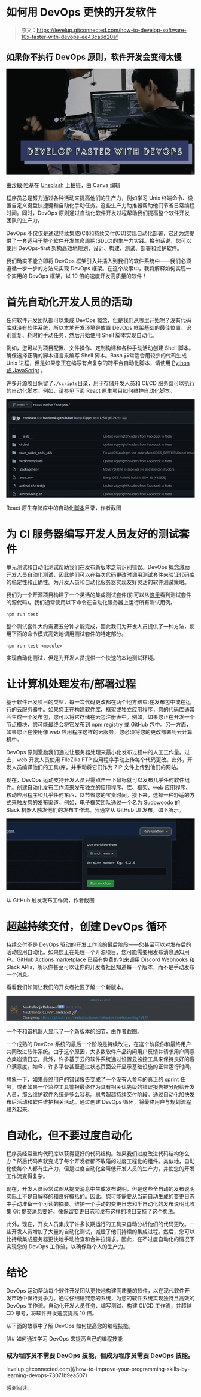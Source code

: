 # 如何用 DevOps 更快的开发软件

> 原文：<https://levelup.gitconnected.com/how-to-develop-software-10x-faster-with-devops-ee43ca6d20af>

## 如果你不执行 DevOps 原则，软件开发会变得太慢

![](img/8d3193c74129f977cf4611b67206f53b.png)

由[沙敏·哈基](https://unsplash.com/@haky?utm_source=unsplash&utm_medium=referral&utm_content=creditCopyText)在 [Unsplash](https://unsplash.com/s/photos/programming?utm_source=unsplash&utm_medium=referral&utm_content=creditCopyText) 上拍摄，由 Canva 编辑

程序员总是努力通过各种活动来提高他们的生产力，例如学习 Unix 终端命令、设置自定义键盘快捷键和自动化手动任务。这些生产力助推器帮助他们节省日常编程时间。同时，DevOps 原则通过自动化软件开发过程帮助我们提高整个软件开发团队的生产力。

DevOps 不仅仅是通过持续集成(CI)和持续交付(CD)实现自动化部署，它还为您提供了一套适用于整个软件开发生命周期(SDLC)的生产力实践。换句话说，您可以使用 DevOps-first 架构高效地规划、设计、构建、测试、部署和维护软件。

我们确实不能立即将 DevOps 框架引入并插入到我们的软件系统中——我们必须遵循一步一步的方法来实现 DevOps 框架。在这个故事中，我将解释如何实现一个实用的 DevOps 框架，以 10 倍的速度开发高质量的软件！

# 首先自动化开发人员的活动

任何软件开发团队都可以集成 DevOps 概念，但是我们从哪里开始呢？没有代码库就没有软件系统，所以本地开发环境是放置 DevOps 框架基础的最佳位置。识别重复、耗时的手动任务，然后开始使用 Shell 脚本实现自动化。

例如，您可以为项目配置、文件操作、定制构建和各种手动活动创建 Shell 脚本。确保选择正确的脚本语言来编写 Shell 脚本。Bash 非常适合用较少的代码生成 Unix 进程，但是如果您正在编写有点复杂的跨平台自动化脚本，请使用 [Python 或 JavaScript](https://betterprogramming.pub/bash-vs-python-vs-javascript-which-is-better-for-automation-92a277ef49e) 。

许多开源项目保留了`./scripts`目录，用于存储开发人员和 CI/CD 服务器可以执行的自动化脚本。例如，请参见下面 React 原生项目如何维护自动化脚本。

![](img/34673d8ecf5d58245027e5c38bef7244.png)

React 原生存储库中的自动化[脚本](https://github.com/facebook/react-native/tree/main/scripts)目录，作者截图

# 为 CI 服务器编写开发人员友好的测试套件

单元测试和自动化测试帮助我们在发布新版本之前识别错误。DevOps 概念激励开发人员自动化测试，因此他们可以在每次代码更改时调用测试套件来验证代码库的稳定性和正确性。为开发人员和自动化服务器实现友好灵活的软件测试策略。

我们为一个开源项目构建了一个灵活的集成测试套件(你可以从[这里](https://github.com/neutralinojs/neutralinojs/tree/main/spec)看到测试套件的源代码)。我们通常使用以下命令在自动化服务器上运行所有测试用例。

```
npm run test
```

整个测试套件大约需要五分钟才能完成，因此我们为开发人员提供了一种方法，使用下面的命令模式高效地调用测试套件的特定部分。

```
npm run test <module>
```

实现自动化测试，但是为开发人员提供一个快速的本地测试环境。

# 让计算机处理发布/部署过程

基于软件开发项目的类型，每一次代码更改都在两个地方结束:在发布包中或在运行的云服务器中。如果您正在构建软件库、框架或独立应用程序，您的代码库通常会生成一个发布包，您可以将它存储在云包注册表中。例如，如果您正在开发一个节点模块，您可能最终会将它发布到 npm registry 或 GitHub 包中。另一方面，如果您正在使用像 web 应用程序这样的云服务，您必须将您的更改部署到云计算机中。

DevOps 原则激励我们通过让服务器处理来最小化发布过程中的人工工作量。过去，web 开发人员使用 FileZilla FTP 应用程序手动上传每个代码更改。此外，开发人员编译他们的工具/库，并手动将它们作为 ZIP 文件上传到他们的网站。

现在，DevOps 运动支持开发人员只需点击一下鼠标就可以发布几乎任何软件组件。创建自动化发布工作流来发布独立的应用程序、库、框架、web 应用程序、移动应用程序和几乎任何东西，以节省您的宝贵时间。接下来，选择一种舒适的方式来触发您的发布渠道。例如，电子框架团队通过一个名为 [Sudowoodo](https://github.com/electron/governance/blob/main/wg-releases/sudowoodo.md) 的 Slack 机器人触发他们的发布工作流。我通常从 GitHub UI 发布，如下所示。

![](img/233657d577f01a289f974583795305ea.png)

从 GitHub 触发发布工作流，作者截图

# 超越持续交付，创建 DevOps 循环

持续交付不是 DevOps 驱动的开发工作流的最后阶段——您甚至可以对发布后的活动应用自动化。如果您正在处理一个开源项目，您可能需要用发布消息通知用户。GitHub Actions marketplace 已经有免费的包来调用 Discord Webhooks 和 Slack APIs，所以你甚至可以让你的开发者社区知道每一个版本，而不是手动发布一个消息。

看看我们如何让我们的开发者社区了解一个新版本。

![](img/f177d206984c3a1109bf57d7ffa7067e.png)

一个不和谐机器人显示了一个新版本的细节，由作者截图。

一个成熟的 DevOps 系统的最后一个阶段是持续改进，在这个阶段你和最终用户共同改进软件系统。由于这个原因，大多数软件产品询问用户反馈并请求用户同意收集崩溃日志。此外，许多基于云的软件系统通过设置云监控工具来保持良好的客户满意度。如今，许多平台甚至通过状态页面公开显示基础设施的正常运行时间。

想象一下，如果最终用户的错误报告变成了一个没有人参与的真正的 sprint 任务，或者如果一个监控工具警报最终作为具有相关优先级的错误报告被分配给开发人员，那么维护软件系统是多么容易。思考超越持续交付阶段。通过自动化加快发布后活动和软件维护相关活动。通过创建 DevOps 循环，将最终用户与规划流程联系起来。

# 自动化，但不要过度自动化

程序员经常重构代码库以获得更好的代码结构。如果我们过度改进代码结构怎么办？然后代码库就变成了每个开发者都不敢碰的过度工程化的组件。类似地，自动化使每个人都有生产力，但是过度自动化会降低开发人员的生产力，并使您的开发工作流变得复杂。

现在，开发人员经常试图从提交消息中生成发布说明，但是这些全自动的发布说明实际上不是自解释的和良好概括的。因此，您可能需要从当前自动生成的变更日志中手动准备一个可读的摘要。维护一个手动的变更日志和半自动化的发布说明比收集 Git 提交消息要好。像[保留变更日志](https://github.com/olivierlacan/keep-a-changelog)和[发布这样的项目支持了这个想法。](https://github.com/codezri/releasezri)

此外，现在，开发人员集成了许多长期运行的工具来自动分析他们的代码更改。一些开发人员增加了大量的自动化测试，减缓了他们持续的集成过程。然后，您可以比持续集成服务器更快地手动检查和合并拉请求。因此，在不过度自动化的情况下实现您的 DevOps 工作流，以确保每个人的生产力。

# 结论

DevOps 运动帮助每个软件开发团队更快地构建高质量的软件，以在现代软件开发市场中保持竞争力。通过仔细研究您的系统，为您的软件系统实现独特且高效的 DevOps 工作流。自动化开发人员任务、编写测试、构建 CI/CD 工作流，并超越 CD 思考，将软件开发速度提高 10 倍。

从下面的故事中了解 DevOps 如何提高您的编程技能。

[](/how-to-improve-your-programming-skills-by-learning-devops-73071b9ea507) [## 如何通过学习 DevOps 来提高自己的编程技能

### 成为程序员不需要 DevOps 技能，但成为程序员需要 DevOps 技能。

levelup.gitconnected.com](/how-to-improve-your-programming-skills-by-learning-devops-73071b9ea507) 

感谢阅读。